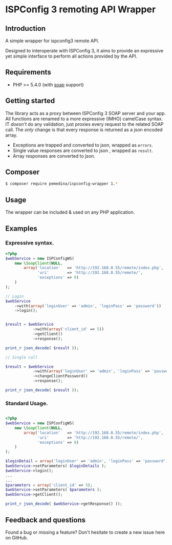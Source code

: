 # ISPConfig 3 remoting API Wrapper

## Introduction

A simple wrapper for ispconfig3 remote API.

Designed to interoperate with ISPConfig 3, it aims to provide an expressive yet simple interface to perform all actions provided by the API.

## Requirements

* PHP >= 5.4.0 (with [soap](http://se2.php.net/soap) support)

## Getting started

The library acts as a proxy between ISPConfig 3 SOAP server and your app. All functions are renamed to a more expressive (IMHO) camelCase syntax. IT *doesn't* do any validation, just proxies every request to the related SOAP call.
The *only* change is that every response is returned as a json encoded array.

 +  Exceptions are trapped and converted to json, wrapped as `errors`.
 +  Single value responses are converted to json , wrapped as `result`.
 + Array responses are converted to json.

## Composer

```bash
$ composer require pemedina/ispconfig-wrapper 1.*
```

## Usage

The wrapper can be included & used on any PHP application.

## Examples

### Expressive syntax.

``` php
<?php
$webService = new ISPConfigWS(
    new \SoapClient(NULL,
        array('location'   => 'http://192.168.0.55/remote/index.php',
              'uri'        => 'http://192.168.0.55/remote/',
              'exceptions' => 0)
    )
);

// Login
$webService
    ->with(array('loginUser' => 'admin', 'loginPass' => 'password'))
    ->login();


$result = $webService
            ->with(array('client_id' => 5))
            ->getClient()
            ->response();

print_r json_decode( $result ));

// Single call

$result = $webService
            ->with(array('loginUser' => 'admin', 'loginPass' => 'password', 'password' => 'newPass', 'client_id' => 5))
            ->changeClientPassword()
            ->response();

print_r json_decode( $result ));
```

### Standard Usage.

``` php

<?php
$webService = new ISPConfigWS(
    new \SoapClient(NULL,
        array('location'   => 'http://192.168.0.55/remote/index.php',
              'uri'        => 'http://192.168.0.55/remote/',
              'exceptions' => 0)
    )
);

$loginDetail = array('loginUser' => 'admin', 'loginPass' => 'password');
$webService->setParameters( $loginDetails );
$webService->login();
...
...
$parameters = array('client_id' => 5);
$webService->setParameters( $parameters );
$webService->getClient();

print_r json_decode( $webService->getResponse() ));
```

## Feedback and questions

Found a bug or missing a feature? Don't hesitate to create a new issue here on GitHub.




